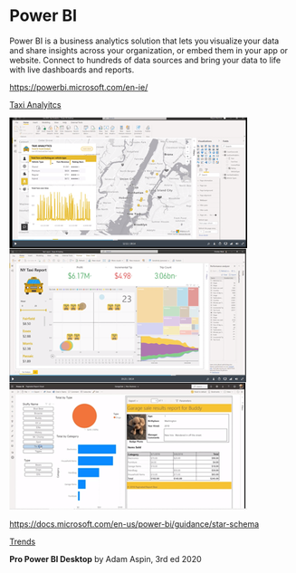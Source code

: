 # Power BI

Power BI is a business analytics solution that lets you visualize your data and share insights across your organization, or embed them in your app or website. Connect to hundreds of data sources and bring your data to life with live dashboards and reports.

https://powerbi.microsoft.com/en-ie/

[Taxi Analyitcs](https://mybuild.microsoft.com/sessions/a8ee3d06-07a7-426c-8eae-6f16a7ad4cb7?source=sessions)

![PowerBI](pics/pbi.PNG)

https://docs.microsoft.com/en-us/power-bi/guidance/star-schema

[Trends](https://trends.google.com/trends/explore?date=all&q=%2Fm%2F02s9k80,Qlik%20%2B%20QlikView%20%2B%20QlikSense,Power%20BI)

**Pro Power BI Desktop** by Adam Aspin, 3rd ed 2020

